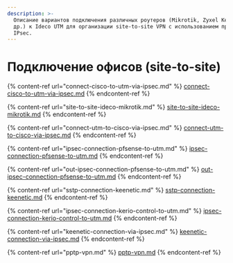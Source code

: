 ```yaml
---
description: >-
  Описание вариантов подключения различных роутеров (Mikrotik, Zyxel Keenetic и
  др.) к Ideco UTM для организации site-to-site VPN с использованием протокола
  IPsec.
---
```


# Подключение офисов (site-to-site)

{% content-ref url="connect-cisco-to-utm-via-ipsec.md" %}
[connect-cisco-to-utm-via-ipsec.md](connect-cisco-to-utm-via-ipsec.md)
{% endcontent-ref %}

{% content-ref url="site-to-site-ideco-mikrotik.md" %}
[site-to-site-ideco-mikrotik.md](site-to-site-ideco-mikrotik.md)
{% endcontent-ref %}

{% content-ref url="connect-utm-to-cisco-via-ipsec.md" %}
[connect-utm-to-cisco-via-ipsec.md](connect-utm-to-cisco-via-ipsec.md)
{% endcontent-ref %}

{% content-ref url="ipsec-connection-pfsense-to-utm.md" %}
[ipsec-connection-pfsense-to-utm.md](ipsec-connection-pfsense-to-utm.md)
{% endcontent-ref %}

{% content-ref url="out-ipsec-connection-pfsense-to-utm.md" %}
[out-ipsec-connection-pfsense-to-utm.md](out-ipsec-connection-pfsense-to-utm.md)
{% endcontent-ref %}

{% content-ref url="sstp-connection-keenetic.md" %}
[sstp-connection-keenetic.md](sstp-connection-keenetic.md)
{% endcontent-ref %}

{% content-ref url="ipsec-connection-kerio-control-to-utm.md" %}
[ipsec-connection-kerio-control-to-utm.md](ipsec-connection-kerio-control-to-utm.md)
{% endcontent-ref %}

{% content-ref url="keenetic-connection-via-ipsec.md" %}
[keenetic-connection-via-ipsec.md](keenetic-connection-via-ipsec.md)
{% endcontent-ref %}

{% content-ref url="pptp-vpn.md" %}
[pptp-vpn.md](pptp-vpn.md)
{% endcontent-ref %}